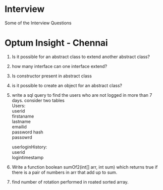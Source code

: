 # Interview
Some of the Interview Questions

# Optum Insight - Chennai
1. Is it possible for an abstract class to extend another abstract class?
2. how many interface can one interface extend?
3. Is constructor present in abstract class
4. is it possible to create an object for an abstract class?
5. write a sql query to find the users who are not logged in more than 7 days.
   consider two tables  
    Users:  
      userid  
      firstaname  
      lastname  
      emailid  
      password hash  
      passowrd  
  
    userloginHistory:  
      userid  
      logintimestamp  
6. Write a function boolean sumOf2(int[] arr, int sum) which returns true if there is a pair of numbers in arr that add up to sum.
7. find number of rotation performed in roated sorted array. 
